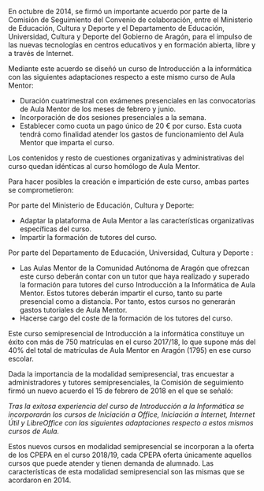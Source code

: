 En octubre de 2014, se firmó un importante acuerdo por parte de la Comisión de Seguimiento del Convenio de colaboración, entre el Ministerio de Educación, Cultura y Deporte y el Departamento de Educación, Universidad, Cultura y Deporte del Gobierno de Aragón, para el impulso  de las  nuevas tecnologías en centros educativos y en formación abierta, libre y a través de Internet.

Mediante este acuerdo se diseñó un curso de Introducción a la informática con las siguientes adaptaciones respecto a este mismo curso de Aula Mentor:

*  Duración cuatrimestral con exámenes presenciales en las convocatorias de Aula Mentor de los meses de febrero y junio.
* Incorporación de dos sesiones presenciales a la semana.
* Establecer como cuota un pago único de 20 € por curso. Esta cuota tendrá como finalidad atender los gastos de funcionamiento del Aula Mentor que imparta el curso.

Los contenidos y resto de cuestiones organizativas y administrativas del curso quedan idénticas al curso homólogo de Aula Mentor.

Para hacer posibles la creación e impartición de este curso, ambas partes se comprometieron:

Por parte del Ministerio de Educación, Cultura y Deporte:

*  Adaptar la plataforma de Aula Mentor a las características organizativas específicas del curso.
* Impartir la formación de tutores del curso.

Por parte del Departamento de Educación, Universidad, Cultura y Deporte:

*  Las Aulas Mentor de la Comunidad Autónoma de Aragón que ofrezcan este curso deberán contar con un tutor que haya realizado y superado la formación para tutores del curso Introducción a la Informática de Aula Mentor. Estos tutores deberán impartir el curso, tanto su parte presencial como a distancia. Por tanto,  estos cursos no generarán gastos tutoriales de Aula Mentor. 
* Hacerse cargo del coste de la formación de los tutores del curso.

Este curso semipresencial de Introducción a la informática constituye un éxito con más de 750 matrículas en el curso 2017/18, lo que supone más del 40% del total de matrículas de Aula Mentor en Aragón \(1795\) en ese curso escolar.

Dada la importancia de la modalidad semipresencial, tras encuestar a administradores y tutores semipresenciales, la Comisión de seguimiento firmó un nuevo acuerdo el 15 de febrero de 2018 en el que se señaló:

_Tras la exitosa experiencia del curso de Introducción a la Informática se incorporarán los cursos de Iniciación a Office, Iniciación a Internet, Internet Útil y LibreOffice con las siguientes adaptaciones respecto a estos mismos cursos de Aula._

Estos nuevos cursos en modalidad semipresencial se incorporan a la oferta de los CPEPA en el curso 2018/19, cada CPEPA oferta únicamente aquellos cursos que puede atender y tienen demanda de alumnado. Las características de esta modalidad semipresencial son las mismas que se acordaron en 2014.

